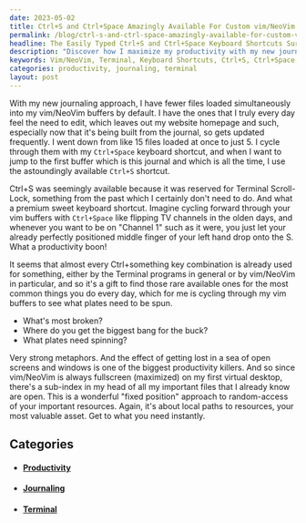 ```yaml
---
date: 2023-05-02
title: Ctrl+S and Ctrl+Space Amazingly Available For Custom vim/NeoVim Keyboard Shortcuts
permalink: /blog/ctrl-s-and-ctrl-space-amazingly-available-for-custom-vim-neovim-keyboard-shortcuts/
headline: The Easily Typed Ctrl+S and Ctrl+Space Keyboard Shortcuts Surprisingly Available to Give vim/NeoVim Productivity Boost!
description: "Discover how I maximize my productivity with my new journaling approach, allowing myself to edit multiple files with ease without getting lost in a sea of tabs. Utilize the astoundingly available `Ctrl+S` and `Ctrl+Space` keyboard shortcuts to quickly cycle through buffers and access important resources instantly. Get lost in a sea of open screens and windows no more!"
keywords: Vim/NeoVim, Terminal, Keyboard Shortcuts, Ctrl+S, Ctrl+Space, Journaling, Buffers, Website, Productivity, Metaphors, Resources, Fixed Position, Random-Access
categories: productivity, journaling, terminal
layout: post
---
```


With my new journaling approach, I have fewer files loaded simultaneously into
my vim/NeoVim buffers by default. I have the ones that I truly every day feel
the need to edit, which leaves out my website homepage and such, especially now
that it's being built from the journal, so gets updated frequently. I went down
from like 15 files loaded at once to just 5. I cycle through them with my
`Ctrl+Space` keyboard shortcut, and when I want to jump to the first buffer
which is this journal and which is all the time, I use the astoundingly
available `Ctrl+S` shortcut.

Ctrl+S was seemingly available because it was reserved for Terminal
Scroll-Lock, something from the past which I certainly don't need to do. And
what a premium sweet keyboard shortcut. Imagine cycling forward through your
vim buffers with `Ctrl+Space` like flipping TV channels in the olden days, and
whenever you want to be on "Channel 1" such as it were, you just let your
already perfectly positioned middle finger of your left hand drop onto the S.
What a productivity boon!

It seems that almost every Ctrl+something key combination is already used for
something, either by the Terminal programs in general or by vim/NeoVim in
particular, and so it's a gift to find those rare available ones for the most
common things you do every day, which for me is cycling through my vim buffers
to see what plates need to be spun.

- What's most broken?
- Where do you get the biggest bang for the buck?
- What plates need spinning?

Very strong metaphors. And the effect of getting lost in a sea of open screens
and windows is one of the biggest productivity killers. And so since vim/NeoVim
is always fullscreen (maximized) on my first virtual desktop, there's a
sub-index in my head of all my important files that I already know are open.
This is a wonderful "fixed position" approach to random-access of your
important resources. Again, it's about local paths to resources, your most
valuable asset. Get to what you need instantly.



















## Categories

<ul>
<li><h4><a href='/productivity/'>Productivity</a></h4></li>
<li><h4><a href='/journaling/'>Journaling</a></h4></li>
<li><h4><a href='/terminal/'>Terminal</a></h4></li></ul>